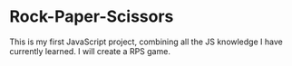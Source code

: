 # Rock-Paper-Scissors
This is my first JavaScript project, combining all the JS knowledge I have currently learned. I will create a RPS game. 
